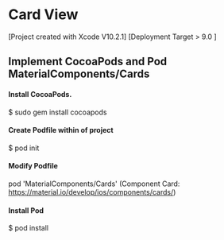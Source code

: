 # Card View

[Project created with Xcode V10.2.1]
[Deployment Target > 9.0 ]

## Implement CocoaPods and Pod MaterialComponents/Cards
#### Install CocoaPods.
$ sudo gem install cocoapods

#### Create Podfile within of project
$ pod init

#### Modify Podfile
pod 'MaterialComponents/Cards' (Component Card: https://material.io/develop/ios/components/cards/)

#### Install Pod
$ pod install
